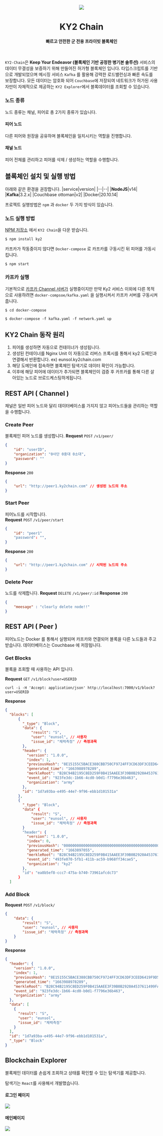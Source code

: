  <p  align="center">
<a  href="https://github.com/osamhack2022/CLOUD_WEB_IOT_KeepYourEndeavor_Moment"  target="_blank"  rel="noopener noreferrer">
<img src='https://github.com/osamhack2022/CLOUD_APP_IOT_KeepYourEndeavor_Moment/blob/main/images/logo.png?raw=true'/>
</a>
</p>
<h1  align="center">KY2 Chain</h1>
<h4  align="center">빠르고 안전한 군 전용 프라이빗 블록체인</h4>
<br/>

`KY2-Chain`은 **Keep Your Endeavor (블록체인 기반 공정한 병기본 솔루션)** 서비스의 데이터 무결성을 보증하기 위해 만들어진 허가형 블록체인 입니다.  타입스크립트를 기반으로 개발되었으며 메시징 서비스 `Kafka` 를 활용해 강력한 로드밸런싱과 빠른 속도를 보장합니다. 모든 데이터는 암호화 되어 `Couchbase`에 저장되여 네트워크가 허가된 사용자만이  자체적으로 제공하는 `KY2 Explorer`에서 블록데이터를 조회할 수 있습니다.

### 노드 종류
노드 종류는 채널, 피어로 총 2가지 종류가 있습니다. 
#### 피어 노드
다른 피어와 원장을 공유하며 블록체인을 일치시키는 역할을 진행합니다.
#### 채널 노드
피어 전체를 관리하고 피어를 삭제 / 생성하는 역할을 수행합니다.  


## 블록체인 설치 및 실행 방법
아래와 같은 환경을 권장합니다.
|service|version|
|--|--|
|**NodeJS**|v14|
|**Kafka**|3.2.x|
|Couchbase ottoman|v2|
|Docker|20.10.14|

프로젝트 실행방법은 `npm` 과 `docker` 두 가지 방식이 있습니다.

### 노드 실행 방법
[NPM 저장소](https://www.npmjs.com/) 에서 `KY2 Chain`을 다운 받습니다.
```
$ npm install ky2
```
카프카가 작동중이지 않다면 `Docker-compose` 로 카프카를 구동시킨 뒤 피어를 가동시킵니다. 
```
$ npm start
```

### 카프카 실행
기본적으로 [카프카 Channel 서버가](http://kafka.ky2chain.com) 실행중이지만
만약 Ky2 서비스 이외에 다른 목적으로 사용하려면 `docker-compsoe/kafka.yaml` 을 실행시켜서 카프카 서버를 구동시켜줍니다.

```
$ cd docker-compose
```
```
$ docker-compose -f kafka.yaml -f network.yaml up
```
## KY2 Chain 동작 원리

1. 피어를 생성하면 자동으로 컨테이너가 생성됩니다.
2. 생성된 컨테이너를 Nginx Unit 이 자동으로 리버스 프록시를 통해서 ky2 도메인과 연결해서 반환합니다. ex) eunsol.ky2chain.com
3. 해당 도메인에 접속하면 블록체인 탐색기로 데이터 확인이 가능합니다.
4. 이후에 해당 피어에 데이터가 추가되면 블록체인이 검증 후 카프카를 통해 다른 살아있는 노드로 브로드케스팅하게됩니다.

## REST API ( Channel )
채널은 일반 피어 노드와 달리 데이터베이스를 가지지 않고 피어노드들을 관리하는 역할을 수행합니다. 
### Create Peer
블록체인 피어 노드를 생성합니다. 
**Request**
`POST` `/v1/peer/`
```json
{
	"id": "userID",
	"organization": "0사단 0중대 0소대",
	"password": ""
}
```
**Response** 
`200`
```json
{
	"url": "http://peer1.ky2chain.com" // 생성된 노드의 주소
}
```
### Start Peer
피어노드를 시작합니다.  
**Request**
`POST` `/v1/peer/start`
```json
{
	"id": "peer1"
	"password": "",
}
```
**Response** 
`200`
```json
{
	"url": "http://peer1.ky2chain.com" // 시작된 노드의 주소
}
```

### Delete Peer
노드를 삭제합니다.
**Request**
`DELETE` `/v1/peer/:id`
**Response** 
`200`
```json
{
	"meesage" : "clearly delete node!!"
}
```
## REST API ( Peer )
피어노드는 Docker 를 통해서 실행되며 카프카와 연결되어 블록을 다른 노드들과 주고받습니다. 데이터베이스는 Couchbase 에 저장됩니다.

### Get Blocks
블록을 조회할 때 사용하는 API 입니다.

**Request**
`GET` `/v1/block?user=USERID`
```shell
curl -i -H 'Accept: application/json' http://localhost:7000/v1/block?user=USERID
```
**Response**
```json
{
  "blocks": [
	  {
        "_type": "Block",
        "data": {
			"result": "S",
			"user": "eunsol", // 사용자
			"issue_id": "체력측정" // 측정과목
		},
        "header": {
          "version": "1.0.0",
          "index": 1,
          "previousHash": "8E15155C5BACE388CBB750CF9724FF3CD63DF3CEED6419F9D5B134A36E01D062",
          "generated_time": "1663988978289",
          "merkleRoot": "B28C94B2195C8ED259F0B415AAEE3F39B0B2920A4537611499FA044956917A21",
          "event_id": "923fe3dc-1b66-4cd0-b0d1-f7796e36b463",
          "organization": "army"
        },
        "id": "1d7a93ba-e495-44e7-9f96-ebb1d101531a"
      },
      {
        "_type": "Block",
        "data" {
			"result": "S",
			"user": "eunsol", // 사용자
			"issue_id": "체력측정" // 측정과목
		}
        "header": {
          "version": "1.0.0",
          "index": 0,
          "previousHash": "0000000000000000000000000000000000000000000000000000000000000000",
          "generated_time": "1663897055",
          "merkleRoot": "B28C94B2195C8ED259F0B415AAEE3F39B0B2920A4537611499FA044956917A21",
          "event_id": "493fe070-5fb1-411b-ac59-b968ff34cae5",
          "organization": "ky2"
        },
        "id": "ea8b5ef8-ccc7-475a-b740-73961afcdc73"
      }
  ]
```
### Add Block
**Request**
`POST` `/v1/block/`
```json
{
	"data": {
		"result": "S",
		"user": "eunsol", // 사용자
		"issue_id": "체력측정" // 측정과목
	}
}
```
**Response**
```json
{
  "header": {
    "version": "1.0.0",
    "index": 1,
    "previousHash": "8E15155C5BACE388CBB750CF9724FF3CD63DF3CEED6419F9D5B134A36E01D062",
    "generated_time": "1663988978289",
    "merkleRoot": "B28C94B2195C8ED259F0B415AAEE3F39B0B2920A4537611499FA044956917A21",
    "event_id": "923fe3dc-1b66-4cd0-b0d1-f7796e36b463",
    "organization": "army"
  },
  "data": [
    {
      "result": "S",
      "user": "eunsol",
      "issue_id": "체력측정"
    }
  ],
  "id": "1d7a93ba-e495-44e7-9f96-ebb1d101531a",
  "_type": "Block"
}
```
## Blockchain Explorer

블록체인 데이터를 손쉽게 조회하고 상태를 확인할 수 있는 탐색기를 제공합니다.

탐색기는 `React`를 사용해서 개발했습니다.

#### 로그인 페이지

![](../images/bc-explorer2.png)

#### 메인페이지

![](../images/bc-explorer1.png)